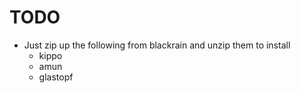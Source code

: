 TODO
====
- Just zip up the following from blackrain and unzip them to install
  - kippo
  - amun
  - glastopf

